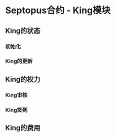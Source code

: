 # Septopus合约 - King模块

## King的状态

### 初始化

### King的更新

## King的权力

### King审核

### King签到

## King的费用